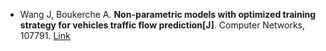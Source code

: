 * Wang J, Boukerche A. <b>Non-parametric models with optimized training strategy for vehicles traffic flow prediction[J]</b>. Computer Networks, 107791. [Link](https://www.sciencedirect.com/science/article/pii/S1389128620313621)
